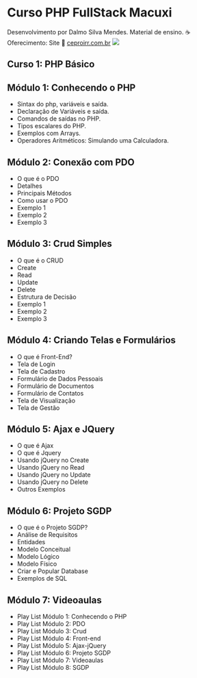 # Curso PHP FullStack Macuxi
Desenvolvimento por Dalmo Silva Mendes. Material de ensino.
:coffee: Oferecimento: Site :link: <a title="CEPROIRR.COM.BR" href="https://www.ceproirr.com.br/" target="_blank">ceproirr.com.br</a> <img style="text-align: center;" src="https://www.ceproirr.com.br/themes/wc_ceproirr/images/favicon.png"><BR>
<h2>Curso 1: PHP Básico</h2>
<h2>Módulo 1: Conhecendo o PHP </h2>
<ul>
<li>Sintax do php, variáveis e saída.</li>
<li>Declaração de Variáveis e saída.</li>
<li>Comandos de saídas no PHP.</li>
<li>Tipos escalares do PHP.</li>
<li>Exemplos com Arrays.</li>
<li>Operadores Aritméticos: Simulando uma Calculadora.</i>
</ul>
<h2>Módulo 2: Conexão com PDO</h2>
<ul>
<li>O que é o PDO</li>
<li>Detalhes</li>
<li>Principais Métodos</li>
<li>Como usar o PDO</li>
<li>Exemplo 1</li>
<li>Exemplo 2 </i>
<li>Exemplo 3 </i>
</ul>
<h2>Módulo 3: Crud Simples </h2>
<ul>
<li>O que é o CRUD</li>
<li>Create</li>
<li>Read</li>
<li>Update</li>
<li>Delete</li>
<li>Estrutura de Decisão</i>
<li>Exemplo 1</i>
<li>Exemplo 2</i>
<li>Exemplo 3</i>
</ul>
<h2>Módulo 4: Criando Telas e Formulários </h2>
<ul>
<li>O que é Front-End?</li>
<li>Tela de Login</li>
<li>Tela de Cadastro</li>
<li>Formulário de Dados Pessoais</li>
<li>Formulário de Documentos</li>
<li>Formulário de Contatos</i>
<li>Tela de Visualização</i>
<li>Tela de Gestão</i>
</ul>
<h2>Módulo 5: Ajax e JQuery </h2>
<ul>
<li>O que é Ajax</li>
<li>O que é Jquery</li>
<li>Usando jQuery no Create</li>
<li>Usando jQuery no Read</li>
<li>Usando jQuery no Update</li>
<li>Usando jQuery no Delete</i>
<li>Outros Exemplos</i>
</ul>
<h2>Módulo 6: Projeto SGDP </h2>
<ul>
<li>O que é o Projeto SGDP?</li>
<li>Análise de Requisitos</li>
<li>Entidades</li>
<li>Modelo Conceitual</li>
<li>Modelo Lógico</li>
<li>Modelo Físico</li>
<li>Criar e Popular Database</li>
<li>Exemplos de SQL</i>
</ul>
<h2>Módulo 7: Videoaulas </h2>
<ul>
<li>Play List Módulo 1: Conhecendo o PHP </li>
<li>Play List Módulo 2: PDO </li>
<li>Play List Módulo 3: Crud</li>
<li>Play List Módulo 4: Front-end </li>
<li>Play List Módulo 5: Ajax-jQuery </li>
<li>Play List Módulo 6: Projeto SGDP </li>
<li>Play List Módulo 7: Videoaulas </li>
<li>Play List Módulo 8: SGDP </li>
</ul>
